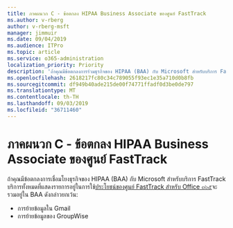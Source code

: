 ```yaml
---
title: ภาคผนวก C - ข้อตกลง HIPAA Business Associate ของศูนย์ FastTrack
ms.author: v-rberg
author: v-rberg-msft
manager: jimmuir
ms.date: 09/04/2019
ms.audience: ITPro
ms.topic: article
ms.service: o365-administration
localization_priority: Priority
description: 'ถ้าคุณมีข้อตกลงการร่วมธุรกิจของ HIPAA (BAA) กับ Microsoft สำหรับบริการ FastTrack บริการทั้งหมดที่แสดงอยู่ในการใช้ประโยชน์ของศูนย์ FastTrack สำหรับ Office ๓๖๕จะรวมอยู่ในที่ BAA ยกเว้น:'
ms.openlocfilehash: 2618217fc80c34c789055f93ec1e35a710d0b8fb
ms.sourcegitcommit: df949b40ade215de00f74771ffadf0d3be0de797
ms.translationtype: MT
ms.contentlocale: th-TH
ms.lasthandoff: 09/03/2019
ms.locfileid: "36711460"
---
```

# <a name="appendix-c---fasttrack-center-hipaa-business-associate-agreement"></a>ภาคผนวก C - ข้อตกลง HIPAA Business Associate ของศูนย์ FastTrack

ถ้าคุณมีข้อตกลงการเชื่อมโยงธุรกิจของ HIPAA (BAA) กับ Microsoft สำหรับบริการ FastTrack บริการทั้งหมดที่แสดงรายการอยู่ในการใช้[ประโยชน์ของศูนย์ FastTrack สำหรับ Office ๓๖๕](O365-fasttrack-benefit-for-office-365.md)จะรวมอยู่ใน BAA ดังกล่าวยกเว้น: 
  
- การย้ายข้อมูลใน Gmail   
- การย้ายข้อมูลของ GroupWise
    

